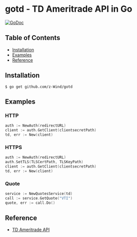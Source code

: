 
# gotd - TD Ameritrade API in Go
[![GoDoc](https://godoc.org/github.com/z-Wind/gotd?status.png)](http://godoc.org/github.com/z-Wind/gotd)

## Table of Contents

* [Installation](#installation)
* [Examples](#examples)
* [Reference](#reference)

## Installation

    $ go get github.com/z-Wind/gotd

## Examples

### HTTP
```go
auth := NewAuth(redirectURL)
client := auth.GetClient(clientsecretPath)
td, err := New(client)
```

### HTTPS
```go
auth := NewAuth(redirectURL)
auth.SetTLS(TLSCertPath, TLSKeyPath)
client := auth.GetClient(clientsecretPath)
td, err := New(client)
```

### Quote
```go
service := NewQuotesService(td)
call := service.GetQuote("VTI")
quote, err := call.Do()
```

## Reference
- [TD Ameritrade API](https://developer.tdameritrade.com/apis)